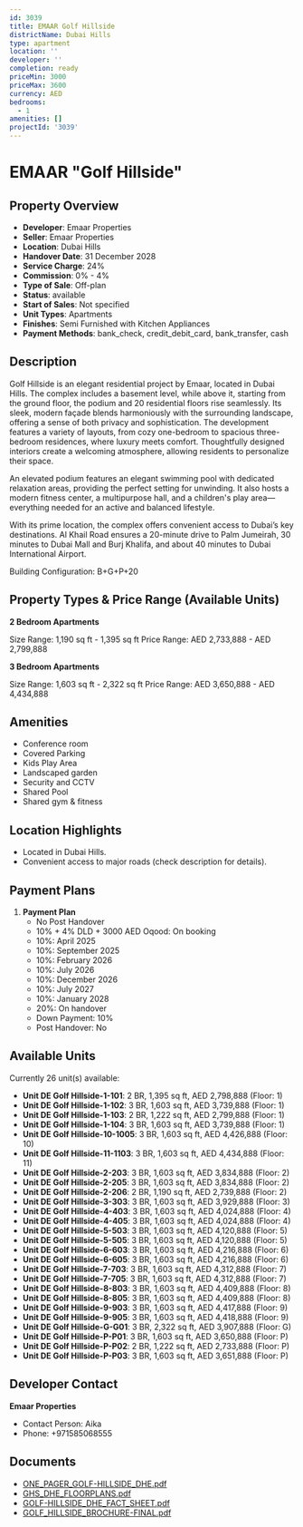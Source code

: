 ```yaml
---
id: 3039
title: EMAAR Golf Hillside
districtName: Dubai Hills
type: apartment
location: ''
developer: ''
completion: ready
priceMin: 3000
priceMax: 3600
currency: AED
bedrooms:
  - 1
amenities: []
projectId: '3039'
---
```


# EMAAR "Golf Hillside"

## Property Overview
- **Developer**: Emaar Properties
- **Seller**: Emaar Properties
- **Location**: Dubai Hills
- **Handover Date**: 31 December 2028
- **Service Charge**: 24%
- **Commission**: 0% - 4%
- **Type of Sale**: Off-plan
- **Status**: available
- **Start of Sales**: Not specified
- **Unit Types**: Apartments
- **Finishes**: Semi Furnished with Kitchen Appliances
- **Payment Methods**: bank_check, credit_debit_card, bank_transfer, cash

## Description
Golf Hillside is an elegant residential project by Emaar, located in Dubai Hills. The complex includes a basement level, while above it, starting from the ground floor, the podium and 20 residential floors rise seamlessly. Its sleek, modern façade blends harmoniously with the surrounding landscape, offering a sense of both privacy and sophistication. The development features a variety of layouts, from cozy one-bedroom to spacious three-bedroom residences, where luxury meets comfort. Thoughtfully designed interiors create a welcoming atmosphere, allowing residents to personalize their space.

An elevated podium features an elegant swimming pool with dedicated relaxation areas, providing the perfect setting for unwinding. It also hosts a modern fitness center, a multipurpose hall, and a children's play area—everything needed for an active and balanced lifestyle.

With its prime location, the complex offers convenient access to Dubai’s key destinations. Al Khail Road ensures a 20-minute drive to Palm Jumeirah, 30 minutes to Dubai Mall and Burj Khalifa, and about 40 minutes to Dubai International Airport.

Building Configuration: B+G+P+20

## Property Types & Price Range (Available Units)
**2 Bedroom Apartments**

Size Range: 1,190 sq ft - 1,395 sq ft
Price Range: AED 2,733,888 - AED 2,799,888

**3 Bedroom Apartments**

Size Range: 1,603 sq ft - 2,322 sq ft
Price Range: AED 3,650,888 - AED 4,434,888

## Amenities
- Conference room
- Covered Parking
- Kids Play Area
- Landscaped garden
- Security and CCTV
- Shared Pool
- Shared gym & fitness

## Location Highlights
- Located in Dubai Hills.
- Convenient access to major roads (check description for details).

## Payment Plans
1. **Payment Plan**
   - No Post Handover
   - 10% + 4% DLD + 3000 AED Oqood: On booking
   - 10%: April 2025
   - 10%: September 2025
   - 10%: February 2026
   - 10%: July 2026
   - 10%: December 2026
   - 10%: July 2027
   - 10%: January 2028
   - 20%: On handover
   - Down Payment: 10%
   - Post Handover: No

## Available Units
Currently 26 unit(s) available:
- **Unit DE Golf Hillside-1-101**: 2 BR, 1,395 sq ft, AED 2,798,888 (Floor: 1)
- **Unit DE Golf Hillside-1-102**: 3 BR, 1,603 sq ft, AED 3,739,888 (Floor: 1)
- **Unit DE Golf Hillside-1-103**: 2 BR, 1,222 sq ft, AED 2,799,888 (Floor: 1)
- **Unit DE Golf Hillside-1-104**: 3 BR, 1,603 sq ft, AED 3,739,888 (Floor: 1)
- **Unit DE Golf Hillside-10-1005**: 3 BR, 1,603 sq ft, AED 4,426,888 (Floor: 10)
- **Unit DE Golf Hillside-11-1103**: 3 BR, 1,603 sq ft, AED 4,434,888 (Floor: 11)
- **Unit DE Golf Hillside-2-203**: 3 BR, 1,603 sq ft, AED 3,834,888 (Floor: 2)
- **Unit DE Golf Hillside-2-205**: 3 BR, 1,603 sq ft, AED 3,834,888 (Floor: 2)
- **Unit DE Golf Hillside-2-206**: 2 BR, 1,190 sq ft, AED 2,739,888 (Floor: 2)
- **Unit DE Golf Hillside-3-303**: 3 BR, 1,603 sq ft, AED 3,929,888 (Floor: 3)
- **Unit DE Golf Hillside-4-403**: 3 BR, 1,603 sq ft, AED 4,024,888 (Floor: 4)
- **Unit DE Golf Hillside-4-405**: 3 BR, 1,603 sq ft, AED 4,024,888 (Floor: 4)
- **Unit DE Golf Hillside-5-503**: 3 BR, 1,603 sq ft, AED 4,120,888 (Floor: 5)
- **Unit DE Golf Hillside-5-505**: 3 BR, 1,603 sq ft, AED 4,120,888 (Floor: 5)
- **Unit DE Golf Hillside-6-603**: 3 BR, 1,603 sq ft, AED 4,216,888 (Floor: 6)
- **Unit DE Golf Hillside-6-605**: 3 BR, 1,603 sq ft, AED 4,216,888 (Floor: 6)
- **Unit DE Golf Hillside-7-703**: 3 BR, 1,603 sq ft, AED 4,312,888 (Floor: 7)
- **Unit DE Golf Hillside-7-705**: 3 BR, 1,603 sq ft, AED 4,312,888 (Floor: 7)
- **Unit DE Golf Hillside-8-803**: 3 BR, 1,603 sq ft, AED 4,409,888 (Floor: 8)
- **Unit DE Golf Hillside-8-805**: 3 BR, 1,603 sq ft, AED 4,409,888 (Floor: 8)
- **Unit DE Golf Hillside-9-903**: 3 BR, 1,603 sq ft, AED 4,417,888 (Floor: 9)
- **Unit DE Golf Hillside-9-905**: 3 BR, 1,603 sq ft, AED 4,418,888 (Floor: 9)
- **Unit DE Golf Hillside-G-G01**: 3 BR, 2,322 sq ft, AED 3,907,888 (Floor: G)
- **Unit DE Golf Hillside-P-P01**: 3 BR, 1,603 sq ft, AED 3,650,888 (Floor: P)
- **Unit DE Golf Hillside-P-P02**: 2 BR, 1,222 sq ft, AED 2,733,888 (Floor: P)
- **Unit DE Golf Hillside-P-P03**: 3 BR, 1,603 sq ft, AED 3,651,888 (Floor: P)

## Developer Contact
**Emaar Properties**
- Contact Person: Aika
- Phone: +971585068555

## Documents
- [ONE_PAGER_GOLF-HILLSIDE_DHE.pdf](https://cdn.geniemap.net/2024/09/16/OJPRwJVfFdgjx86bRo6EpXc6nseBCbf021rHuoH4.pdf)
- [GHS_DHE_FLOORPLANS.pdf](https://cdn.geniemap.net/2024/09/16/gcm64yZUH0WmbbW0kltZPPJI4uk2rh3WZM1r1BNm.pdf)
- [GOLF-HILLSIDE_DHE_FACT_SHEET.pdf](https://cdn.geniemap.net/2024/09/16/2Xmc5mEfSUEmCDR5a9R3UEhGFYMVsmoN00csMWxv.pdf)
- [GOLF_HILLSIDE_BROCHURE-FINAL.pdf](https://cdn.geniemap.net/2024/09/13/bq4BABhocHuL5qSM2WBXf8J5wkzkKxB4H6NL73MX.pdf)

